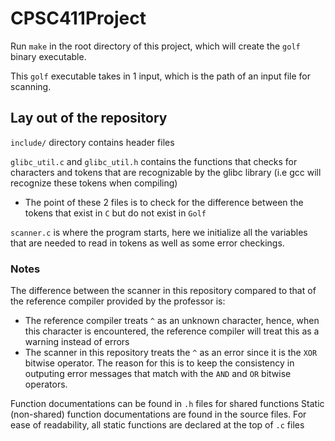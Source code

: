# CPSC411Project

Run `make` in the root directory of this project, which will create the `golf` binary executable. 

This `golf` executable takes in 1 input, which is the path of an input file for scanning. 

## Lay out of the repository

`include/` directory contains header files

`glibc_util.c` and `glibc_util.h` contains the functions that checks for characters and tokens that are recognizable by the glibc library (i.e gcc will recognize these tokens when compiling)
- The point of these 2 files is to check for the difference between the tokens that exist in `C` but do not exist in `Golf`

`scanner.c` is where the program starts, here we initialize all the variables that are needed to read in tokens as well as some error checkings. 

### Notes

The difference between the scanner in this repository compared to that of the reference compiler provided by the professor is:
 - The reference compiler treats `^` as an unknown character, hence, when this character is encountered, the reference compiler will treat this as a warning instead of errors
 - The scanner in this repository treats the `^` as an error since it is the `XOR` bitwise operator. The reason for this is to keep the consistency in outputing error messages that match with the `AND` and `OR` bitwise operators. 

 Function documentations can be found in `.h` files for shared functions
 Static (non-shared) function documentations are found in the source files. For ease of readability, all static functions are declared at the top of `.c` files